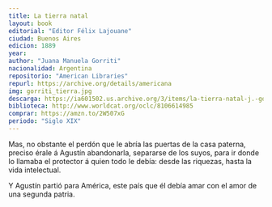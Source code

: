 ```yaml
---
title: La tierra natal
layout: book
editorial: "Editor Félix Lajouane"
ciudad: Buenos Aires
edicion: 1889
year: 
author: "Juana Manuela Gorriti"
nacionalidad: Argentina
repositorio: "American Libraries"
repurl: https://archive.org/details/americana
img: gorriti_tierra.jpg
descarga: https://ia601502.us.archive.org/3/items/la-tierra-natal-j.-gorriti/La%20tierra%20natal%20-%20J.%20Gorriti.pdf
biblioteca: http://www.worldcat.org/oclc/8106614985
comprar: https://amzn.to/2W507xG
periodo: "Siglo XIX"
---
```

 

Mas, no obstante el perdón que le abría las puertas de la casa paterna, preciso érale á Agustín abandonarla, separarse de los suyos, para ir donde lo llamaba el protector á quien todo le debía: desde las riquezas, hasta la vida intelectual.

Y Agustín partió para América, este país que él debía amar con el amor de una segunda patria.
